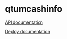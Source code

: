 # qtumcashinfo

[API documentation](https://github.com/Blockchain-Solutions-QTH/qtumcashinfo-api/blob/master/README.md)

[Deploy documentation](https://github.com/Blockchain-Solutions-QTH/qtumcashinfo/blob/master/doc/deploy.md)
